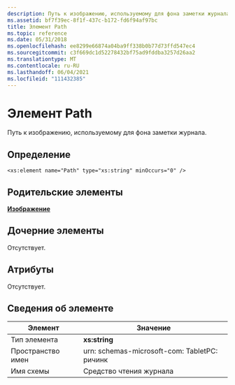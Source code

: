 ```yaml
---
description: Путь к изображению, используемому для фона заметки журнала.
ms.assetid: bf7f39ec-8f1f-437c-b172-fd6f94af97bc
title: Элемент Path
ms.topic: reference
ms.date: 05/31/2018
ms.openlocfilehash: ee8299e66874a04ba9ff338b0b77d73ffd547ec4
ms.sourcegitcommit: c3f669dc1d52278432bf75ad9fddba3257d26aa2
ms.translationtype: MT
ms.contentlocale: ru-RU
ms.lasthandoff: 06/04/2021
ms.locfileid: "111432385"
---
```

# <a name="path-element"></a>Элемент Path

Путь к изображению, используемому для фона заметки журнала.

## <a name="definition"></a>Определение

``` syntax
<xs:element name="Path" type="xs:string" minOccurs="0" />
```

## <a name="parent-elements"></a>Родительские элементы

[**Изображение**](image-element.md)

## <a name="child-elements"></a>Дочерние элементы

Отсутствует.

## <a name="attributes"></a>Атрибуты

Отсутствует.

## <a name="element-information"></a>Сведения об элементе



|  Элемент     | Значение                                                     |
|--------------|--------------------------------------------|
| Тип элемента | **xs:string**                              |
| Пространство имен    | urn: schemas-microsoft-com: TabletPC: ричинк |
| Имя схемы  | Средство чтения журнала                             |



 

 

 



